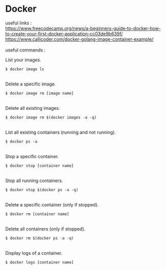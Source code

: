 # Docker
useful links : \
https://www.freecodecamp.org/news/a-beginners-guide-to-docker-how-to-create-your-first-docker-application-cc03de9b639f/ \
https://www.callicoder.com/docker-golang-image-container-example/ \
\
useful commands : 

List your images.
```
$ docker image ls
```
\
Delete a specific image.
```
$ docker image rm [image name]
```
\
Delete all existing images.
```
$ docker image rm $(docker images -a -q)
```
\
List all existing containers (running and not running).
```
$ docker ps -a
```
\
Stop a specific container.
```
$ docker stop [container name]
```
\
Stop all running containers.
```
$ docker stop $(docker ps -a -q)
```
\
Delete a specific container (only if stopped).
```
$ docker rm [container name]
```
\
Delete all containers (only if stopped).
```
$ docker rm $(docker ps -a -q)
```
\
Display logs of a container.
```
$ docker logs [container name]
```
